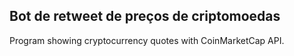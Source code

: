 ## Bot de retweet de preços de criptomoedas
 Program showing cryptocurrency quotes with CoinMarketCap API.
